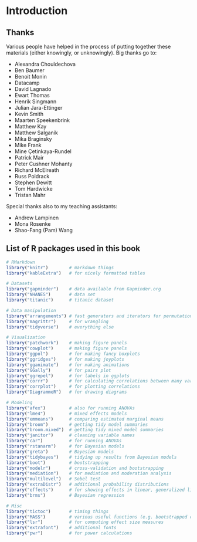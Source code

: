 # Introduction

## Thanks 

Various people have helped in the process of putting together these materials (either knowingly, or unknowingly). Big thanks go to: 

- Alexandra Chouldechova
- Ben Baumer
- Benoit Monin
- Datacamp
- David Lagnado
- Ewart Thomas
- Henrik Singmann
- Julian Jara-Ettinger
- Kevin Smith
- Maarten Speekenbrink
- Matthew Kay
- Matthew Salganik
- Mika Braginsky 
- Mike Frank 
- Mine Çetinkaya-Rundel
- Patrick Mair
- Peter Cushner Mohanty
- Richard McElreath
- Russ Poldrack 
- Stephen Dewitt
- Tom Hardwicke
- Tristan Mahr

Special thanks also to my teaching assistants: 

- Andrew Lampinen
- Mona Rosenke 
- Shao-Fang (Pam) Wang

## List of R packages used in this book 


```r
# RMarkdown 
library("knitr")        # markdown things 
library("kableExtra")   # for nicely formatted tables

# Datasets 
library("gapminder")    # data available from Gapminder.org 
library("NHANES")       # data set 
library("titanic")      # titanic dataset

# Data manipulation
library("arrangements") # fast generators and iterators for permutations, combinations and partitions
library("magrittr")     # for wrangling
library("tidyverse")    # everything else

# Visualization
library("patchwork")    # making figure panels
library("cowplot")      # making figure panels
library("ggpol")        # for making fancy boxplots
library("ggridges")     # for making joyplots 
library("gganimate")    # for making animations
library("GGally")       # for pairs plot
library("ggrepel")      # for labels in ggplots
library("corrr")        # for calculating correlations between many variables
library("corrplot")     # for plotting correlations
library("DiagrammeR")   # for drawing diagrams

# Modeling 
library("afex")         # also for running ANOVAs
library("lme4")         # mixed effects models 
library("emmeans")      # comparing estimated marginal means 
library("broom")        # getting tidy model summaries
library("broom.mixed")  # getting tidy mixed model summaries
library("janitor")      # cleaning variable names 
library("car")          # for running ANOVAs
library("rstanarm")     # for Bayesian models
library("greta")        # Bayesian models
library("tidybayes")    # tidying up results from Bayesian models
library("boot")         # bootstrapping
library("modelr")       # cross-validation and bootstrapping
library("mediation")    # for mediation and moderation analysis 
library("multilevel")   # Sobel test
library("extraDistr")   # additional probability distributions
library("effects")      # for showing effects in linear, generalized linear, and other models
library("brms")         # Bayesian regression

# Misc 
library("tictoc")       # timing things
library("MASS")         # various useful functions (e.g. bootstrapped confidence intervals)
library("lsr")          # for computing effect size measures
library("extrafont")    # additional fonts
library("pwr")          # for power calculations
```


